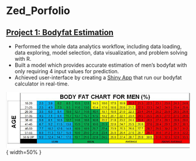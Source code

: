 # Zed_Porfolio

## [Project 1: Bodyfat Estimation](https://github.com/zli995/Bodyfat-Estimation) 

- Performed the whole data analytics workflow, including data loading, data exploring, model selection, data visualization, and problem solving with R.
- Built a model which provides accurate estimation of men’s bodyfat with only requiring 4 input values for prediction.
- Achieved user-interface by creating a [Shiny App](https://lofia.shinyapps.io/628_hw2/) that run our bodyfat calculator in real-time.

![](bodyfat.png){ width=50% }
